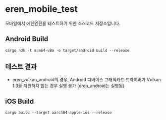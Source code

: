 # eren_mobile_test

모바일에서 에렌엔진을 테스트하기 위한 소스코드 저장소입니다.

## Android Build
```
cargo ndk -t arm64-v8a -o target/android build --release
```

## 테스트 결과
- eren_vulkan_android의 경우, Android 디바이스 그래픽카드 드라이버가 Vulkan 1.3을 지원하지 않는 경우 실행 불가 (eren_android는 실행됨)

## iOS Build
```
cargo build --target aarch64-apple-ios --release
```
